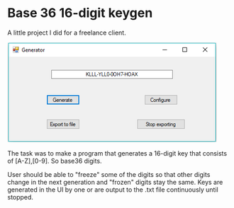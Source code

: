 # Base 36 16-digit keygen
A little project I did for a freelance client.

![User interface](https://github.com/freakinbook/keyGenBase36/blob/master/keyGen_Screenshot.png?raw=true)

The task was to make a program that generates a 16-digit key that consists of [A-Z],[0-9]. So base36 digits. 

User should be able to "freeze" some of the digits so that other digits change in the next generation and "frozen" digits stay the same. Keys are generated in the UI by one or are output to the .txt file continuously until stopped.
